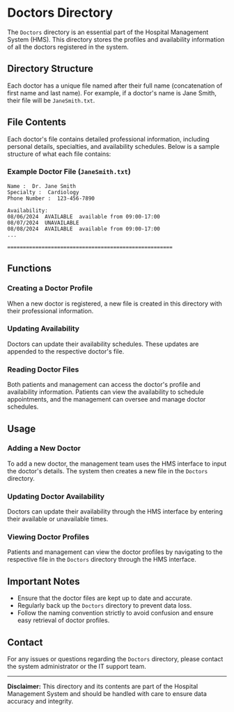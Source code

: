 # Doctors Directory

The `Doctors` directory is an essential part of the Hospital Management System (HMS). This directory stores the profiles and availability information of all the doctors registered in the system.

## Directory Structure

Each doctor has a unique file named after their full name (concatenation of first name and last name). For example, if a doctor's name is Jane Smith, their file will be `JaneSmith.txt`.

## File Contents

Each doctor's file contains detailed professional information, including personal details, specialties, and availability schedules. Below is a sample structure of what each file contains:

### Example Doctor File (`JaneSmith.txt`)

```
Name :  Dr. Jane Smith
Specialty :  Cardiology
Phone Number :  123-456-7890

Availability:
08/06/2024  AVAILABLE  available from 09:00-17:00
08/07/2024  UNAVAILABLE
08/08/2024  AVAILABLE  available from 09:00-17:00
...

=====================================================
```

## Functions

### Creating a Doctor Profile

When a new doctor is registered, a new file is created in this directory with their professional information.

### Updating Availability

Doctors can update their availability schedules. These updates are appended to the respective doctor's file.

### Reading Doctor Files

Both patients and management can access the doctor's profile and availability information. Patients can view the availability to schedule appointments, and the management can oversee and manage doctor schedules.

## Usage

### Adding a New Doctor

To add a new doctor, the management team uses the HMS interface to input the doctor's details. The system then creates a new file in the `Doctors` directory.

### Updating Doctor Availability

Doctors can update their availability through the HMS interface by entering their available or unavailable times.

### Viewing Doctor Profiles

Patients and management can view the doctor profiles by navigating to the respective file in the `Doctors` directory through the HMS interface.

## Important Notes

- Ensure that the doctor files are kept up to date and accurate.
- Regularly back up the `Doctors` directory to prevent data loss.
- Follow the naming convention strictly to avoid confusion and ensure easy retrieval of doctor profiles.

## Contact

For any issues or questions regarding the `Doctors` directory, please contact the system administrator or the IT support team.

---

**Disclaimer:** This directory and its contents are part of the Hospital Management System and should be handled with care to ensure data accuracy and integrity.
```
